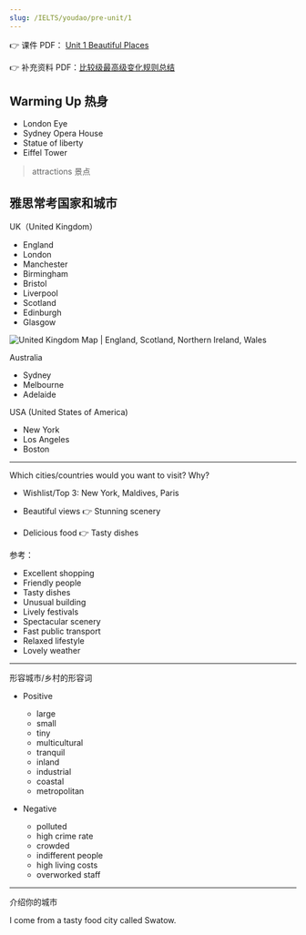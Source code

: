 ```yaml
---
slug: /IELTS/youdao/pre-unit/1
---
```



👉 课件 PDF： [Unit 1 Beautiful Places](./Unit-1-Note.pdf)

👉 补充资料 PDF：[比较级最高级变化规则总结](./Unit-1-Comparative%20Superlative%20Rules%20Summary.pdf)



## Warming Up 热身

- London Eye
- Sydney Opera House
- Statue of liberty
- Eiffel Tower

> attractions 景点

## 雅思常考国家和城市

UK（United Kingdom）

- England
- London
- Manchester
- Birmingham
- Bristol
- Liverpool
- Scotland
- Edinburgh
- Glasgow

![United Kingdom Map | England, Scotland, Northern Ireland, Wales](https://img.wukaipeng.com/2023/11/04-175329-united-kingdom-map.gif)



Australia

- Sydney
- Melbourne
- Adelaide

USA (United States of America)

- New York
- Los Angeles
- Boston

---

Which cities/countries would you want to visit? Why?

- Wishlist/Top 3: New York, Maldives, Paris

- Beautiful views 👉 Stunning scenery
- Delicious food 👉 Tasty dishes

参考：

- Excellent shopping
- Friendly people
- Tasty dishes
- Unusual building
- Lively festivals
- Spectacular scenery
- Fast public transport
- Relaxed lifestyle
- Lovely weather

---

形容城市/乡村的形容词
- Positive
  - large
  - small
  - tiny
  - multicultural
  - tranquil
  - inland
  - industrial
  - coastal
  - metropolitan

- Negative
  - polluted
  - high crime rate
  - crowded
  - indifferent people
  - high living costs
  - overworked staff


---
介绍你的城市

I come from a tasty food city called Swatow.

